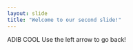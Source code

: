 ```yaml
---
layout: slide
title: "Welcome to our second slide!"
---
```

ADIB COOL
Use the left arrow to go back!
